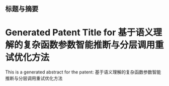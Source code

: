 

## 标题与摘要

# Generated Patent Title for 基于语义理解的复杂函数参数智能推断与分层调用重试优化方法

This is a generated abstract for the patent: 基于语义理解的复杂函数参数智能推断与分层调用重试优化方法
